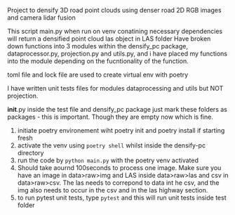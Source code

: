 Project to densify 3D road point clouds using denser road 2D RGB images and camera lidar fusion

This script main.py when run on venv conatining necessary dependencies will return a densified point cloud las object in LAS folder
Have broken down functions into 3 modules within the densify_pc package, dataprocessor.py, projection.py and utils.py, and i have placed my functions into the module depending on the fucntionality of the function.

toml file and lock file are used to create virtual env with poetry

I have written unit tests files for modules dataprocessing and utils but NOT projection.

__init__.py inside the test file and densify_pc package just mark these folders as packages - this is important. Though they are empty now which is fine.

1. initiate poetry environement wiht poetry init and poetry install if starting fresh
2. activate the venv using `poetry shell` whilst inside the densify-pc directory
3. run the code by `python main.py` with the poetry venv activated
4. Should take aournd 100seconds to process one image. Make sure you have an image in data>raw>img and LAS inside data>raw>las and csv in data>raw>csv. The las needs to correpond to data int he csv, and the img also needs to occur in the csv and in the las highway section.
5. to run pytest unit tests, type `pytest` and this will run unit tests inside test folder